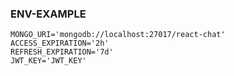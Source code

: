 ### ENV-EXAMPLE
```
MONGO_URI='mongodb://localhost:27017/react-chat'
ACCESS_EXPIRATION='2h'
REFRESH_EXPIRATION='7d'
JWT_KEY='JWT_KEY'
```